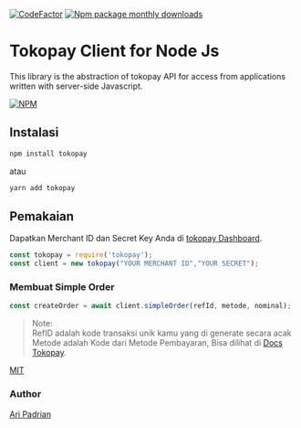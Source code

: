 [![CodeFactor](https://www.codefactor.io/repository/github/yolkmonday/tokopay/badge)](https://www.codefactor.io/repository/github/yolkmonday/tokopay)
[![Npm package monthly downloads](https://badgen.net/npm/dm/tokopay)](https://npmjs.com/package/tokopay)

# Tokopay Client for Node Js

This library is the abstraction of tokopay API for access from applications written with server-side Javascript.

[![NPM](https://nodei.co/npm/tokopay.png)](https://nodei.co/npm/tokopay/)



## Instalasi

```bash
npm install tokopay
```

atau

```bash
yarn add tokopay
```

## Pemakaian
Dapatkan Merchant ID dan Secret Key Anda di [tokopay Dashboard](https://dash.tokopay.id/pengaturan/secret-key).

```js
const tokopay = require('tokopay');
const client = new tokopay("YOUR MERCHANT ID","YOUR SECRET");
```

### Membuat Simple Order

```js
const createOrder = await client.simpleOrder(refId, metode, nominal);
```

> Note:<br/>
> RefID adalah kode transaksi unik kamu yang di generate secara acak<br/>
> Metode adalah Kode dari Metode Pembayaran, Bisa dilihat di  [Docs Tokopay](https://docs.tokopay.id).


[MIT](https://github.com/yolkmonday/tokopay/blob/master/LICENSE)

### Author

[Ari Padrian](mailto:aripadrian@gmail.com)



